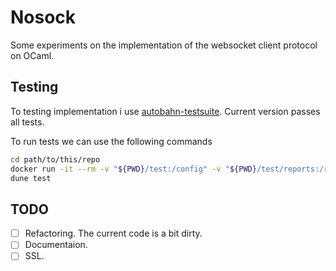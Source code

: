 # Nosock


Some experiments on the implementation of the websocket client protocol on OCaml.

## Testing

To testing implementation i use [autobahn-testsuite](https://github.com/crossbario/autobahn-testsuite). Сurrent version passes all tests.

To run tests we can use the following commands
```bash
cd path/to/this/repo
docker run -it --rm -v "${PWD}/test:/config" -v "${PWD}/test/reports:/reports" -p 9001:9001 --name fuzzingserver crossbario/autobahn-testsuite
dune test
```

## TODO

- [ ] Refactoring. The current code is a bit dirty.
- [ ] Documentaion.
- [ ] SSL.
